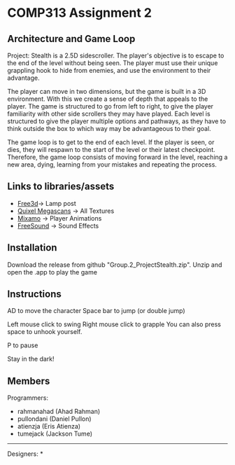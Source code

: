 # COMP313 Assignment 2

## Architecture and Game Loop
Project: Stealth is a 2.5D sidescroller. The player's objective is to escape to the end of the level without being seen. The player must use their unique grappling hook to hide from enemies, and use the environment to their advantage.

The player can move in two dimensions, but the game is built in a 3D environment. With this we create a sense of depth that appeals to the player. The game is structured to go from left to right, to give the player familiarity with other side scrollers they may have played. Each level is structured to give the player multiple options and pathways, as they have to think outside the box to which way may be advantageous to their goal.

The game loop is to get to the end of each level. If the player is seen, or dies, they will respawn to the start of the level or their latest checkpoint. Therefore, the game loop consists of moving forward in the level, reaching a new area, dying, learning from your mistakes and repeating the process.

## Links to libraries/assets
* [Free3d](www.free3d.com)-> Lamp post
* [Quixel Megascans](https://quixel.com/megascans/) -> All Textures
* [Mixamo](https://www.mixamo.com/#/) -> Player Animations
* [FreeSound](https://freesound.org/) -> Sound Effects

## Installation
Download the release from github "Group.2_ProjectStealth.zip". Unzip and open the .app to play the game

## Instructions
AD to move the character
Space bar to jump (or double jump)

Left mouse click to swing
Right mouse click to grapple
You can also press space to unhook yourself.

P to pause

Stay in the dark!


## Members
Programmers:
* rahmanahad (Ahad Rahman)
* pullondani (Daniel Pullon)
* atienzja (Eris Atienza)
* tumejack (Jackson Tume)
-------
Designers:
*
